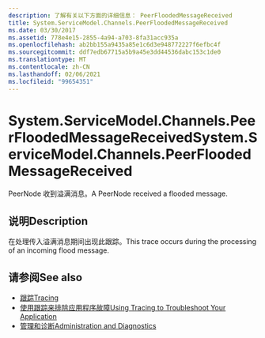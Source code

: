 ```yaml
---
description: 了解有关以下方面的详细信息： PeerFloodedMessageReceived
title: System.ServiceModel.Channels.PeerFloodedMessageReceived
ms.date: 03/30/2017
ms.assetid: 778e4e15-2855-4a94-a703-8fa31acc935a
ms.openlocfilehash: ab2bb155a9435a85e1c6d3e948772227f6efbc4f
ms.sourcegitcommit: ddf7edb67715a5b9a45e3dd44536dabc153c1de0
ms.translationtype: MT
ms.contentlocale: zh-CN
ms.lasthandoff: 02/06/2021
ms.locfileid: "99654351"
---
```

# <a name="systemservicemodelchannelspeerfloodedmessagereceived"></a><span data-ttu-id="2a19f-103">System.ServiceModel.Channels.PeerFloodedMessageReceived</span><span class="sxs-lookup"><span data-stu-id="2a19f-103">System.ServiceModel.Channels.PeerFloodedMessageReceived</span></span>

<span data-ttu-id="2a19f-104">PeerNode 收到溢满消息。</span><span class="sxs-lookup"><span data-stu-id="2a19f-104">A PeerNode received a flooded message.</span></span>  
  
## <a name="description"></a><span data-ttu-id="2a19f-105">说明</span><span class="sxs-lookup"><span data-stu-id="2a19f-105">Description</span></span>  

 <span data-ttu-id="2a19f-106">在处理传入溢满消息期间出现此跟踪。</span><span class="sxs-lookup"><span data-stu-id="2a19f-106">This trace occurs during the processing of an incoming flood message.</span></span>  
  
## <a name="see-also"></a><span data-ttu-id="2a19f-107">请参阅</span><span class="sxs-lookup"><span data-stu-id="2a19f-107">See also</span></span>

- [<span data-ttu-id="2a19f-108">跟踪</span><span class="sxs-lookup"><span data-stu-id="2a19f-108">Tracing</span></span>](index.md)
- [<span data-ttu-id="2a19f-109">使用跟踪来排除应用程序故障</span><span class="sxs-lookup"><span data-stu-id="2a19f-109">Using Tracing to Troubleshoot Your Application</span></span>](using-tracing-to-troubleshoot-your-application.md)
- [<span data-ttu-id="2a19f-110">管理和诊断</span><span class="sxs-lookup"><span data-stu-id="2a19f-110">Administration and Diagnostics</span></span>](../index.md)
